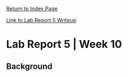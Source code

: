 [Return to Index Page](https://andrewonozuka.github.io/cse15l-lab-reports/index)

[Link to Lab Report 5 Writeup](https://docs.google.com/document/d/1SDw_yH2dxa5G4i6Vewm_5wglgdgoVNY-o8AtrPuPQmc/edit#)

# Lab Report 5 | Week 10

## Background





